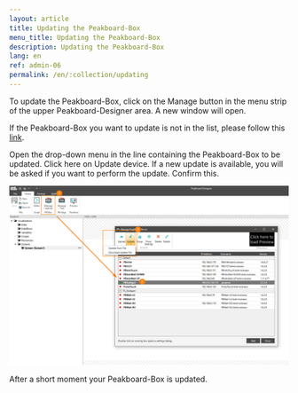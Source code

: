 ```yaml
---
layout: article
title: Updating the Peakboard-Box
menu_title: Updating the Peakboard-Box
description: Updating the Peakboard-Box
lang: en
ref: admin-06
permalink: /en/:collection/updating
---
```


To update the Peakboard-Box, click on the Manage button in the menu strip of the upper Peakboard-Designer area. A new window will open.

If the Peakboard-Box you want to update is not in the list, please follow this [link](/administration/07-en-adding.html).

Open the drop-down menu in the line containing the Peakboard-Box to be updated. Click here on Update device. If a new update is available, you will be asked if you want to perform the update. Confirm this.

![Manage Dialog Update Device](/assets/images/admin/update/aktualisieren1.png)

After a short moment your Peakboard-Box is updated.
